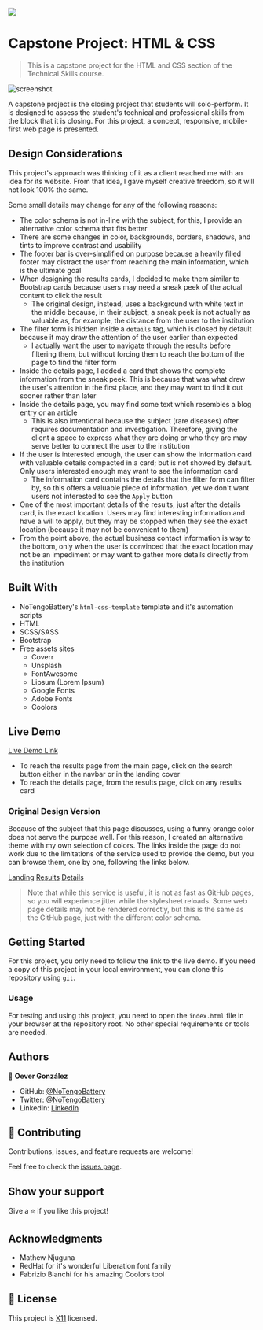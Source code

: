 ![](https://img.shields.io/badge/Microverse-blueviolet)

# Capstone Project: HTML & CSS

> This is a capstone project for the HTML and CSS section of the Technical Skills course.

![screenshot](./app_screenshot.png)

A capstone project is the closing project that students will solo-perform. It is designed to assess the student's technical and professional skills from the block that it is closing. For this project, a concept, responsive, mobile-first web page is presented.

## Design Considerations

This project's approach was thinking of it as a client reached me with an idea for its website. From that idea, I gave myself creative freedom, so it will not look 100% the same.

Some small details may change for any of the following reasons:
- The color schema is not in-line with the subject, for this, I provide an alternative color schema that fits better
- There are some changes in color, backgrounds, borders, shadows, and tints to improve contrast and usability
- The footer bar is over-simplified on purpose because a heavily filled footer may distract the user from reaching the main information, which is the ultimate goal
- When designing the results cards, I decided to make them similar to Bootstrap cards because users may need a sneak peek of the actual content to click the result
  - The original design, instead, uses a background with white text in the middle because, in their subject, a sneak peek is not actually as valuable as, for example, the distance from the user to the institution
- The filter form is hidden inside a `details` tag, which is closed by default because it may draw the attention of the user earlier than expected
  - I actually want the user to navigate through the results before filtering them, but without forcing them to reach the bottom of the page to find the filter form
- Inside the details page, I added a card that shows the complete information from the sneak peek. This is because that was what drew the user's attention in the first place, and they may want to find it out sooner rather than later
- Inside the details page, you may find some text which resembles a blog entry or an article
  - This is also intentional because the subject (rare diseases) ofter requires documentation and investigation. Therefore, giving the client a space to express what they are doing or who they are may serve better to connect the user to the institution
- If the user is interested enough, the user can show the information card with valuable details compacted in a card; but is not showed by default. Only users interested enough may want to see the information card
  - The information card contains the details that the filter form can filter by, so this offers a valuable piece of information, yet we don't want users not interested to see the `Apply` button
- One of the most important details of the results, just after the details card, is the exact location. Users may find interesting information and have a will to apply, but they may be stopped when they see the exact location (because it may not be convenient to them)
- From the point above, the actual business contact information is way to the bottom, only when the user is convinced that the exact location may not be an impediment or may want to gather more details directly from the institution

## Built With

- NoTengoBattery's `html-css-template` template and it's automation scripts
- HTML
- SCSS/SASS
- Bootstrap
- Free assets sites
  - Coverr
  - Unsplash
  - FontAwesome
  - Lipsum (Lorem Ipsum)
  - Google Fonts
  - Adobe Fonts
  - Coolors

## Live Demo

[Live Demo Link](https://notengobattery.github.io/capstone-html/)

- To reach the results page from the main page, click on the search button either in the navbar or in the landing cover
- To reach the details page, from the results page, click on any results card

### Original Design Version

Because of the subject that this page discusses, using a funny orange color does not serve the purpose well. For this reason, I created an alternative theme with my own selection of colors. The links inside the page do not work due to the limitations of the service used to provide the demo, but you can browse them, one by one, following the links below.

[Landing](https://htmlpreview.github.io/?https://github.com/NoTengoBattery/capstone-html/blob/original-design/index.html)
[Results](https://htmlpreview.github.io/?https://github.com/NoTengoBattery/capstone-html/blob/original-design/src/html/results.html)
[Details](https://htmlpreview.github.io/?https://github.com/NoTengoBattery/capstone-html/blob/original-design/src/html/detail.html)

> Note that while this service is useful, it is not as fast as GitHub pages, so you will experience jitter while the stylesheet reloads. Some web page details may not be rendered correctly, but this is the same as the GitHub page, just with the different color schema.

## Getting Started

For this project, you only need to follow the link to the live demo. If you need a copy of this project in your local environment, you can clone this repository using `git`.

### Usage

For testing and using this project, you need to open the `index.html` file in your browser at the repository root. No other special requirements or tools are needed.

## Authors

👤 **Oever González**

- GitHub: [@NoTengoBattery](https://github.com/NoTengoBattery)
- Twitter: [@NoTengoBattery](https://twitter.com/NoTengoBattery)
- LinkedIn: [LinkedIn](https://linkedin.com/in/NoTengoBattery)

## 🤝 Contributing

Contributions, issues, and feature requests are welcome!

Feel free to check the [issues page](issues/).

## Show your support

Give a ⭐️ if you like this project!

## Acknowledgments

- Mathew Njuguna
- RedHat for it's wonderful Liberation font family
- Fabrizio Bianchi for his amazing Coolors tool

## 📝 License

This project is [X11](https://spdx.org/licenses/X11.html) licensed.
